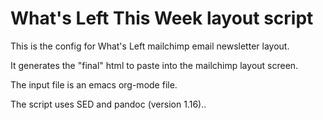 # What's Left This Week layout script

This is the config for What's Left mailchimp email newsletter layout.

It generates the "final" html to paste into the mailchimp layout screen.

The input file is an emacs org-mode file.

The script uses SED and pandoc (version 1.16)..
